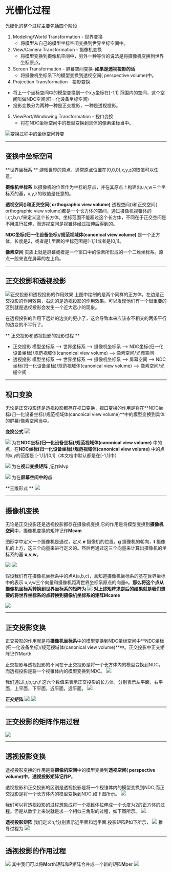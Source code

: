# 光栅化过程

光栅化的整个过程主要包括四个阶段

1. Modeling/World Transformation - 世界变换
   - 将模型从自己的模型坐标空间变换到世界坐标空间中。
2. View/Camera Transformation - 摄像机变换
   - 将模型变换到摄像机空间中，另外一种等价的说法是将摄像机变换到世界坐标原点。
3. Screen Transformation - 屏幕空间变换-**如果是透视投影的话**
   - 将摄像机坐标系下的模型变换到透视空间( perspective volume)中。
4.  Projection  Transformation - 投影变换
   - 将上一个坐标空间中的模型变换到一个x,y坐标在[-1,1] 范围内的空间，这个空间叫做NDC空间(归一化设备坐标空间)
   - 投影变换分为两种一种是正交投影，一种是透视投影。
5. ViewPort/Windowing Transformation - 视口变换
   - 将在NDC坐标空间中的模型变换到具体的像素坐标当中。

![变换过程中的坐标空间转变](./pic/raster/raster.png)



------
## 变换中坐标空间

**世界坐标系 **
游戏世界的原点，通常原点位置在(0,0,0),x,y,z的取值可以任意。

**摄像机坐标系**
以摄像机的位置作为坐标的原点，并在其原点上构建出u,v,w三个坐标系的基，x,y,z的取值是任意的。

**透视空间()**和**正交空间( orthographic view volume)**
透视空间()和正交空间( orthographic view volume)都是一个长方体的空间，通过摄像机视锥体的l,r,t,b,n,f来定义这个长方体。坐标范围不能超过这个长方体，不同在于正交空间是不用进行拉伸，而透视空间是视锥体经过拉伸后得到的。

**NDC坐标(归一化设备坐标)/规范视域体(canonical view volume)** 
是一个正方体，长度是2，或者是1,里面的坐标范围是[-1,1]或者是[0,1]。

**像素空间**
实质上就是屏幕或者是一个窗口中的像素所形成的一个二维坐标系。原点一般来说在屏幕的左上角。

------
## 正交投影和透视投影

![正交投影和透视投影的作用效果](./pic/raster/projection.png)
上图中绘制的是两个同样的正方体，左边是正交投影的作用效果，右边的是透视投影的作用效果。可以发现他们有一个很重要的区别就是透视投影会发生一个近大远小的现象。

在透视投影的作用下远处的边变的更小了，这会导致本来应该永不相交的两条平行的边变的不平行了。

** 正交投影和透视投影的投影过程 **
- 正交投影     模型坐标系 --> 世界坐标系 --> 摄像机坐标系 --> NDC坐标(归一化设备坐标)/规范视域体(canonical view volume) --> 像素空间/光栅空间
- 透视投影    模型坐标系 --> 世界坐标系 --> 摄像机坐标系 --> 屏幕空间 --> NDC坐标(归一化设备坐标)/规范视域体(canonical view volume) --> 像素空间/光栅空间

------

## 视口变换
无论是正交投影还是透视投影都存在视口变换，视口变换的作用是将在**NDC坐标(归一化设备坐标)/规范视域体(canonical view volume)**中的模型变换到具体的屏幕/像素空间当中。


**变换公式**
![](./pic/raster/vp2.png)


![](./pic/raster/vp1.png) 为在**NDC坐标(归一化设备坐标)/规范视域体(canonical view volume)** 中的点，在**NDC坐标(归一化设备坐标)/规范视域体(canonical view volume)** 中的点的x,y的范围是 [-1,1]/[0,1]（本文档中默认都是在[-1,1]中）

![](./pic/raster/vp3.png) 为在**视口变换矩阵** ,记作Mvp

![](./pic/raster/vp4.png) 为在**屏幕空间中的点** 

**三维形式 **
![](./pic/raster/vp5.jpg)

------
## 摄像机变换
无论是正交投影还是透视投影都存在摄像机变换,它的作用是将模型变换到**摄像机空间**中，摄像机变换的矩阵记作**Mcam**

图形学中定义一个摄像机是通过，定义 **e** 摄像机的位置，**g** 摄像机的朝向，**t** 摄像机的上方，这三个向量来进行定义的。然后再通过这三个向量来计算出摄像机的坐标系的基 **u,v,w**。

![](./pic/raster/vp6.png) ![](./pic/raster/vp7.png)

假设我们有在摄像机坐标系中的点A(a,b,c)，且知道摄像机坐标系的基在世界坐标中的表示 u,v,w三个向量和摄像机距离世界坐标系原点的向量e。**那么将这个点从摄像机坐标系转换到世界坐标系的矩阵为**
![](./pic/raster/vp8.png)
**对上述矩阵求逆后的结果就是我们想要的将世界坐标系的点转换到摄像机坐标系的矩阵Mcame**

![](./pic/raster/vp9.png)

------

## 正交投影变换

正交投影的作用就是将**摄像机坐标系**中的模型变换到NDC坐标空间中**NDC坐标(归一化设备坐标)/规范视域体(canonical view volume)**中。正交投影中正交矩阵记作Morth

正交投影与透视投影的不同在于正交投影是将一个长方体内的模型变换到NDC，而透视投影是将一个视锥体内的模型变换到NDC。
![](./pic/raster/vp17.png)

我们通过l,r,b,t,n,f 这六个数值来表示正交投影的长方体，分别表示左平面，右平面，上平面，下平面，近平面，远平面。
![](./pic/raster/vp12.png)


**正交矩阵**
![](./pic/raster/vp13.png)
![](./pic/raster/vp14.jpg)

------

## 正交投影的矩阵作用过程

![](./pic/raster/vp16.png)

------

## 透视投影变换
透视投影变换的作用是将**摄像机空间**中的模型变换到**透视空间( perspective volume)**中，透视投影矩阵记作**P**。

透视投影和正交投影的区别是透视投影是将一个视锥体内的模型变换到NDC,而正交投影是将一个长方体内的模型变换到NDC.如下图所示。
![](./pic/raster/vp17.png)

我们可以将透视投影的过程想象成将一个视锥体拉伸成一个长度为2的正方体的过程。但是从数学上来说就是求一个相似三角形的过程，如下图所示。
![](./pic/raster/vp18.png)

**透视投影矩阵**
我们定义n,f分别表示近平面和远平面.投影矩阵**P**如下所示，
![](./pic/raster/vp20.png)
推导过程为
![](./pic/raster/vp21.jpg)

------

## 透视投影的作用过程

![](./pic/raster/vp23.png)
其中我们可以将**M**orth矩阵和**P**矩阵合并成一个新的矩阵**M**per
![](./pic/raster/vp25.png)